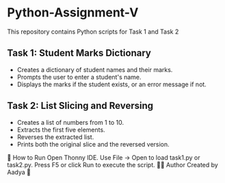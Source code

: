 # Python-Assignment-V
This repository contains Python scripts for Task 1 and Task 2
## Task 1: Student Marks Dictionary
- Creates a dictionary of student names and their marks.
- Prompts the user to enter a student's name.
- Displays the marks if the student exists, or an error message if not.

## Task 2: List Slicing and Reversing
- Creates a list of numbers from 1 to 10.
- Extracts the first five elements.
- Reverses the extracted list.
- Prints both the original slice and the reversed version.
  
🔄 How to Run
Open Thonny IDE.
Use File → Open to load task1.py or task2.py.
Press F5 or click Run to execute the script.
👩‍💻 Author
Created by Aadya 💫
